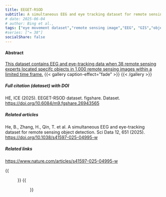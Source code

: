 ```yaml
---
title: EEGET-RSOD
subtitle: A simultaneous EEG and eye tracking dataset for remote sensing object detection
# date: 2025-06-04
# author: Bing et al.,
tags: ["eye movement dataset","remote sensing image","EEG", "GIS","object detection"]
#series: ["= 38"]
socialShare: false
---
```

#### Abstract
[ This dataset contains EEG and eye-tracking data when 38 remote sensing experts located specifc objects in 1,000 remote sensing images within a limited time frame.](https://doi.org/10.1038/s41597-025-04995-w)
{{< gallery caption-effect="fade" >}}
{{< /gallery >}}

##### Full citation (dataset) with DOI
HE, ICE (2025). EEGET-RSOD dataset. figshare. Dataset. 
https://doi.org/10.6084/m9.fgshare.26943565

##### Related articles
He, B., Zhang, H., Qin, T. et al. A simultaneous EEG and eye-tracking dataset for remote sensing object detection. Sci Data 12, 651 (2025).
https://doi.org/10.1038/s41597-025-04995-w

##### Related links
https://www.nature.com/articles/s41597-025-04995-w
<!-- # Related links -->

{{<figure src="/Repository/img/img10_01.jpg">}}
{{<figure src="/Repository/img/img10_02.jpg">}}
<!--more-->